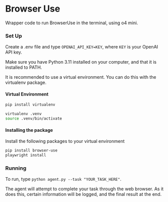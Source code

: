 # Browser Use
Wrapper code to run BrowserUse in the terminal, using o4 mini.

### Set Up
Create a .env file and type `OPENAI_API_KEY=KEY`, where `KEY` is your OpenAI API key.

Make sure you have Python 3.11 installed on your computer, and that it is installed to PATH.

It is recommended to use a virtual environment. You can do this with the virtualenv package.

#### Virtual Environment
```bash
pip install virtualenv
```
```bash
virtualenv .venv
source .venv/bin/activate
```

#### Installing the package
Install the following packages to your virtual environment
``` bash
pip install browser-use
playwright install
```

### Running
To run, type `python agent.py --task "YOUR_TASK_HERE"`.

The agent will attempt to complete your task through the web browser. As it does this, certain information will be logged, and the final result at the end.
